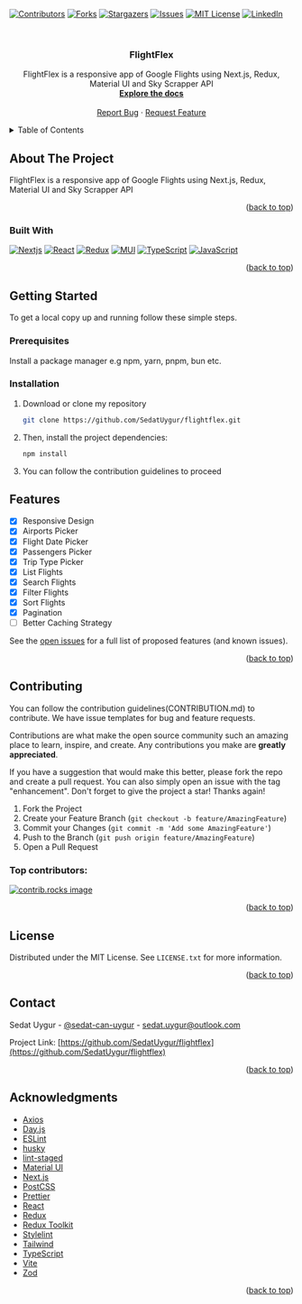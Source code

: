 <!-- Improved compatibility of back to top link: See: https://github.com/SedatUygur/flightflex/pull/73 -->

<a id="readme-top"></a>

<!-- PROJECT SHIELDS -->
<!--
*** I'm using markdown "reference style" links for readability.
*** Reference links are enclosed in brackets [ ] instead of parentheses ( ).
*** See the bottom of this document for the declaration of the reference variables
*** for contributors-url, forks-url, etc. This is an optional, concise syntax you may use.
*** https://www.markdownguide.org/basic-syntax/#reference-style-links
-->

[![Contributors][contributors-shield]][contributors-url]
[![Forks][forks-shield]][forks-url]
[![Stargazers][stars-shield]][stars-url]
[![Issues][issues-shield]][issues-url]
[![MIT License][license-shield]][license-url]
[![LinkedIn][linkedin-shield]][linkedin-url]

<!-- PROJECT LOGO -->
<br />
<div align="center">
  <h3 align="center">FlightFlex</h3>

  <p align="center">
    FlightFlex is a responsive app of Google Flights using Next.js, Redux, Material UI and Sky Scrapper API 
    <br />
    <a href="https://github.com/SedatUygur/flightflex"><strong>Explore the docs</strong></a>
    <br />
    <br />
    <a href="https://github.com/SedatUygur/flightflex/issues/new?labels=bug&template=bug-report---.md">Report Bug</a>
    ·
    <a href="https://github.com/SedatUygur/flightflex/issues/new?labels=enhancement&template=feature-request---.md">Request Feature</a>
  </p>
</div>

<!-- TABLE OF CONTENTS -->
<details>
  <summary>Table of Contents</summary>
  <ol>
    <li>
      <a href="#about-the-project">About The Project</a>
      <ul>
        <li><a href="#built-with">Built With</a></li>
      </ul>
    </li>
    <li>
      <a href="#getting-started">Getting Started</a>
      <ul>
        <li><a href="#prerequisites">Prerequisites</a></li>
        <li><a href="#installation">Installation</a></li>
      </ul>
    </li>
    <li><a href="#features">Features</a></li>
    <li><a href="#contributing">Contributing</a></li>
    <li><a href="#license">License</a></li>
    <li><a href="#contact">Contact</a></li>
    <li><a href="#acknowledgments">Acknowledgments</a></li>
  </ol>
</details>

<!-- ABOUT THE PROJECT -->

## About The Project

FlightFlex is a responsive app of Google Flights using Next.js, Redux, Material UI and Sky Scrapper API

<p align="right">(<a href="#readme-top">back to top</a>)</p>

### Built With

[![Nextjs][Nextjs-logo]][Nextjs]
[![React][React-logo]][React]
[![Redux][Redux-logo]][Redux]
[![MUI][MUI-logo]][MUI]
[![TypeScript][TypeScript-logo]][TypeScript]
[![JavaScript][JavaScript-logo]][JavaScript]

<p align="right">(<a href="#readme-top">back to top</a>)</p>

<!-- GETTING STARTED -->

## Getting Started

To get a local copy up and running follow these simple steps.

### Prerequisites

Install a package manager e.g npm, yarn, pnpm, bun etc.

### Installation

1. Download or clone my repository
   ```sh
   git clone https://github.com/SedatUygur/flightflex.git
   ```
2. Then, install the project dependencies:

   ```sh
   npm install
   ```

3. You can follow the contribution guidelines to proceed

<!-- FEATURES -->

## Features

- [x] Responsive Design
- [x] Airports Picker
- [x] Flight Date Picker
- [x] Passengers Picker
- [x] Trip Type Picker
- [x] List Flights
- [x] Search Flights
- [x] Filter Flights
- [x] Sort Flights
- [x] Pagination
- [ ] Better Caching Strategy

See the [open issues](https://github.com/SedatUygur/flightflex/issues) for a full list of proposed features (and known issues).

<p align="right">(<a href="#readme-top">back to top</a>)</p>

<!-- CONTRIBUTING -->

## Contributing

You can follow the contribution guidelines(CONTRIBUTION.md) to contribute. We have issue templates for bug and feature requests.

Contributions are what make the open source community such an amazing place to learn, inspire, and create. Any contributions you make are **greatly appreciated**.

If you have a suggestion that would make this better, please fork the repo and create a pull request. You can also simply open an issue with the tag "enhancement".
Don't forget to give the project a star! Thanks again!

1. Fork the Project
2. Create your Feature Branch (`git checkout -b feature/AmazingFeature`)
3. Commit your Changes (`git commit -m 'Add some AmazingFeature'`)
4. Push to the Branch (`git push origin feature/AmazingFeature`)
5. Open a Pull Request

### Top contributors:

<a href="https://github.com/SedatUygur/flightflex/graphs/contributors">
  <img src="https://contrib.rocks/image?repo=SedatUygur/flightflex" alt="contrib.rocks image" />
</a>

<p align="right">(<a href="#readme-top">back to top</a>)</p>

<!-- LICENSE -->

## License

Distributed under the MIT License. See `LICENSE.txt` for more information.

<p align="right">(<a href="#readme-top">back to top</a>)</p>

<!-- CONTACT -->

## Contact

Sedat Uygur - [@sedat-can-uygur](https://www.linkedin.com/in/sedat-can-uygur) - sedat.uygur@outlook.com

Project Link: [https://github.com/SedatUygur/flightflex](https://github.com/SedatUygur/flightflex)

<p align="right">(<a href="#readme-top">back to top</a>)</p>

<!-- ACKNOWLEDGMENTS -->

## Acknowledgments

- [Axios](https://axios-http.com/)
- [Day.js](https://day.js.org/)
- [ESLint](https://eslint.org/)
- [husky](https://github.com/typicode/husky)
- [lint-staged](https://github.com/lint-staged/lint-staged)
- [Material UI](https://mui.com/)
- [Next.js](https://nextjs.org/)
- [PostCSS](https://postcss.org/)
- [Prettier](https://prettier.io/)
- [React](https://react.dev/)
- [Redux](https://redux.js.org/)
- [Redux Toolkit](https://redux-toolkit.js.org/)
- [Stylelint](https://stylelint.io/)
- [Tailwind](https://tailwindcss.com/)
- [TypeScript](https://www.typescriptlang.org/)
- [Vite](https://vite.dev/)
- [Zod](https://zod.dev/)

<p align="right">(<a href="#readme-top">back to top</a>)</p>

<!-- MARKDOWN LINKS & IMAGES -->
<!-- https://www.markdownguide.org/basic-syntax/#reference-style-links -->

[contributors-shield]: https://img.shields.io/github/contributors/SedatUygur/flightflex.svg?style=for-the-badge
[contributors-url]: https://github.com/SedatUygur/flightflex/graphs/contributors
[forks-shield]: https://img.shields.io/github/forks/SedatUygur/flightflex.svg?style=for-the-badge
[forks-url]: https://github.com/SedatUygur/flightflex/network/members
[stars-shield]: https://img.shields.io/github/stars/SedatUygur/flightflex.svg?style=for-the-badge
[stars-url]: https://github.com/SedatUygur/flightflex/stargazers
[issues-shield]: https://img.shields.io/github/issues/SedatUygur/flightflex.svg?style=for-the-badge
[issues-url]: https://github.com/SedatUygur/flightflex/issues
[license-shield]: https://img.shields.io/github/license/SedatUygur/flightflex.svg?style=for-the-badge
[license-url]: https://github.com/SedatUygur/flightflex/blob/main/LICENSE.txt
[linkedin-shield]: https://img.shields.io/badge/-LinkedIn-black.svg?style=for-the-badge&logo=linkedin&colorB=555
[linkedin-url]: https://linkedin.com/in/sedat-can-uygur
[product-screenshot]: images/screenshot.png
[TypeScript-logo]: https://ms-vscode.gallerycdn.vsassets.io/extensions/ms-vscode/vscode-typescript-next/5.8.20241203/1733271143236/Microsoft.VisualStudio.Services.Icons.Default
[TypeScript]: https://www.typescriptlang.org/
[Tailwind-logo]: https://tailwindcss.com/_next/static/media/tailwindcss-logotype.a1069bda.svg
[Tailwind]: https://tailwindcss.com/
[JavaScript-logo]: https://static-00.iconduck.com/assets.00/javascript-icon-256x256-0ybhyms4.png
[JavaScript]: https://www.javascript.com/
[Nextjs-logo]: https://gitlab.com/uploads/-/system/project/avatar/18080731/nextjs.png
[Nextjs]: https://nextjs.org/
[React-logo]: https://static-00.iconduck.com/assets.00/react-icon-256x256-2yyldh38.png
[React]: https://react.dev/
[Redux-logo]: https://miro.medium.com/v2/resize:fit:256/1*uII4elorSUwsIA5m1j-o2w.png
[Redux]: https://redux.js.org/
[MUI-logo]: https://www.svgviewer.dev/static-svgs/14213/material-ui.svg
[MUI]: https://mui.com/
